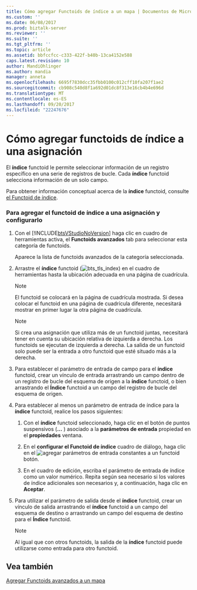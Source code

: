 ```yaml
---
title: Cómo agregar Functoids de índice a un mapa | Documentos de Microsoft
ms.custom: ''
ms.date: 06/08/2017
ms.prod: biztalk-server
ms.reviewer: ''
ms.suite: ''
ms.tgt_pltfrm: ''
ms.topic: article
ms.assetid: bbfccfcc-c333-422f-b40b-13ca4152e588
caps.latest.revision: 10
author: MandiOhlinger
ms.author: mandia
manager: anneta
ms.openlocfilehash: 6695f7830dcc35fbb0100c012cff10fa207f1ae2
ms.sourcegitcommit: cb908c540d8f1a692d01dc8f313e16cb4b4e696d
ms.translationtype: MT
ms.contentlocale: es-ES
ms.lasthandoff: 09/20/2017
ms.locfileid: "22247676"
---
```

# <a name="how-to-add-index-functoids-to-a-map"></a>Cómo agregar functoids de índice a una asignación
El **índice** functoid le permite seleccionar información de un registro específico en una serie de registros de bucle. Cada **índice** functoid selecciona información de un solo campo.  
  
 Para obtener información conceptual acerca de la **índice** functoid, consulte [el Functoid de índice](../core/index-functoid.md).  
  
### <a name="to-add-the-index-functoid-to-a-map-and-configure-it"></a>Para agregar el functoid de índice a una asignación y configurarlo  
  
1.  Con el [!INCLUDE[btsVStudioNoVersion](../includes/btsvstudionoversion-md.md)] haga clic en cuadro de herramientas activa, el **Functoids avanzados** tab para seleccionar esta categoría de functoids.  
  
     Aparece la lista de functoids avanzados de la categoría seleccionada.  
  
2.  Arrastre el **índice** functoid (![](../core/media/bts-tls-index.gif "bts_tls_index")) en el cuadro de herramientas hasta la ubicación adecuada en una página de cuadrícula.  
  
    > [!NOTE]
    >  El functoid se colocará en la página de cuadrícula mostrada. Si desea colocar el functoid en una página de cuadrícula diferente, necesitará mostrar en primer lugar la otra página de cuadrícula.  
  
    > [!NOTE]
    >  Si crea una asignación que utiliza más de un functoid juntas, necesitará tener en cuenta su ubicación relativa de izquierda a derecha. Los functoids se ejecutan de izquierda a derecha. La salida de un functoid solo puede ser la entrada a otro functoid que esté situado más a la derecha.  
  
3.  Para establecer el parámetro de entrada de campo para el **índice** functoid, crear un vínculo de entrada arrastrando un campo dentro de un registro de bucle del esquema de origen a la **índice** functoid, o bien arrastrando el **Índice** functoid a un campo del registro de bucle del esquema de origen.  
  
4.  Para establecer al menos un parámetro de entrada de índice para la **índice** functoid, realice los pasos siguientes:  
  
    1.  Con el **índice** functoid seleccionado, haga clic en el botón de puntos suspensivos (**...** ) asociado a la **parámetros de entrada** propiedad en el **propiedades** ventana.  
  
    2.  En el **configurar el Functoid de índice** cuadro de diálogo, haga clic en el ![agregar parámetros de entrada constantes a un functoid](../core/media/add-input-parameters.gif "Add_input_parameters") botón.  
  
    3.  En el cuadro de edición, escriba el parámetro de entrada de índice como un valor numérico. Repita según sea necesario si los valores de índice adicionales son necesarios y, a continuación, haga clic en **Aceptar**.  
  
5.  Para utilizar el parámetro de salida desde el **índice** functoid, crear un vínculo de salida arrastrando el **índice** functoid a un campo del esquema de destino o arrastrando un campo del esquema de destino para el  **Índice** functoid.  
  
    > [!NOTE]
    >  Al igual que con otros functoids, la salida de la **índice** functoid puede utilizarse como entrada para otro functoid.  
  
## <a name="see-also"></a>Vea también  
 [Agregar Functoids avanzados a un mapa](../core/adding-advanced-functoids-to-a-map.md)